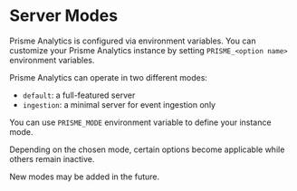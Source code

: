 # Server Modes

Prisme Analytics is configured via environment variables. You can customize your
Prisme Analytics instance by setting `PRISME_<option name>` environment variables.

Prisme Analytics can operate in two different modes:
* `default`: a full-featured server
* `ingestion`: a minimal server for event ingestion only

You can use `PRISME_MODE` environment variable to define your instance mode.

Depending on the chosen mode, certain options become applicable while others
remain inactive.

New modes may be added in the future.
